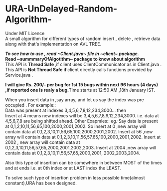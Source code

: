 # URA-UnDelayed-Random-Algorithm-
Under MIT Licence<br>
A small algorithm for different types of random insert , delete , retrieve data along with that's implementation on AVL TREE.

<b><i>To see how to use , read ~Client.java~ file in ~client~ package.</i></b><br>
<b>Read ~summmaryOfAlgotithm~ package to know about algorithm</b><br>
This API is <b>Thread Safe </b>,if client uses ClientCommunicator as in Client.java .<br>
This API is <b>Not Thread Safe if </b>client directly calls functions provided by Service.java .

<b>I will give Rs. 200/- per bug for 1st 15 bugs within next 96 hours (4 days) ,if reported one is realy a bug.</b>Time starts at 12:50 AM ,18th January IST. 

When you insert data in ,say array, and let us say the index was pre occupied .
For example::<br>
Data was present at indexes 3,4,5,6,7,8,12,234,3000... then <br>
Insert at 4 means new indexes will be 3,4,5,6,7,8,9,12,234,3000. i.e. data at 4,5,6,7,8 are being shifted ahead.
Other Exapmles::
eg.:Say data is present at 0,1,2,10,11,56,65,100,2000,2001,2002.
So insert at   0 ,new array will contain data at 0,1,2,3,10,11,56,65,100,2000,2001,2002.
Insert at 56 ,new array will contain data at 0,1,2,3,10,11,56,57,65,100,2000,2001,2002.
Insert at 2002 , new array will contain data at 0,1,2,3,10,11,56,57,65,2000,2001,2002,2003.
Insert at 2004 ,new array will contain data at 0,1,2,3,10,11,56,57,65,2000,2001, 2002,2003,2004.

Also  this type of insertion can  be somewhere in between MOST of the times  and at ends i.e. at 0th index or at LAST index the LEAST.

To solve such type of insertion problem in less possible time(almost constant),URA has been designed.


